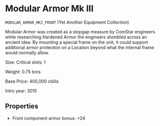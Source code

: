 # Modular Armor Mk III

`MODULAR_ARMOR_MK3_FRONT` (Yet Another Equipment Collection)

Modular Armor was created as a stopgap measure by ComStar engineers while researching Hardened Armor the engineers stumbled across an ancient idea: By mounting a special frame on the unit, it could support additional armor protection on a Location beyond what the internal frame would normally allow.

Size: Critical slots: 1

Weight: 0.75 tons

Base Price: 400,000 cbills

Intro year: 3015

## Properties
* Front component armor bonus: +24 

